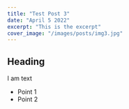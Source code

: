 ```yaml
---
title: "Test Post 3"
date: "April 5 2022"
excerpt: "This is the excerpt"
cover_image: "/images/posts/img3.jpg"
---
```


## Heading

I am text

- Point 1
- Point 2
